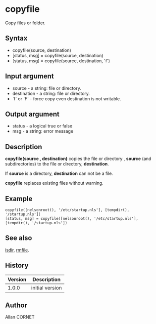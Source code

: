 

# copyfile

Copy files or folder.

## Syntax

- copyfile(source, destination)
- [status, msg] = copyfile(source, destination)
- [status, msg] = copyfile(source, destination, 'f')

## Input argument

 - source - a string: file or directory.
 - destination - a string: file or directory.
 - 'f' or 'F' - force copy even destination is not writable.

## Output argument

 - status - a logical true or false
 - msg - a string: error message

## Description


  <p><b>copyfile(source , destination)</b> copies the file or directory , <b>source</b> (and subdirectories) to the file or directory, <b>destination</b>.</p>
  <p>If <b>source</b> is a directory, <b>destination</b> can not be a file.</p>
  <p><b>copyfile</b> replaces existing files without warning.</p>


## Example

```Nelson
copyfile([nelsonroot(), '/etc/startup.nls'], [tempdir(), '/startup.nls'])
[status, msg] = copyfile([nelsonroot(), '/etc/startup.nls'], [tempdir(), '/startup.nls'])
```

## See also

[isdir](isdir.md), [rmfile](rmfile.md).
## History

|Version|Description|
|------|------|
|1.0.0|initial version|


## Author

Allan CORNET



